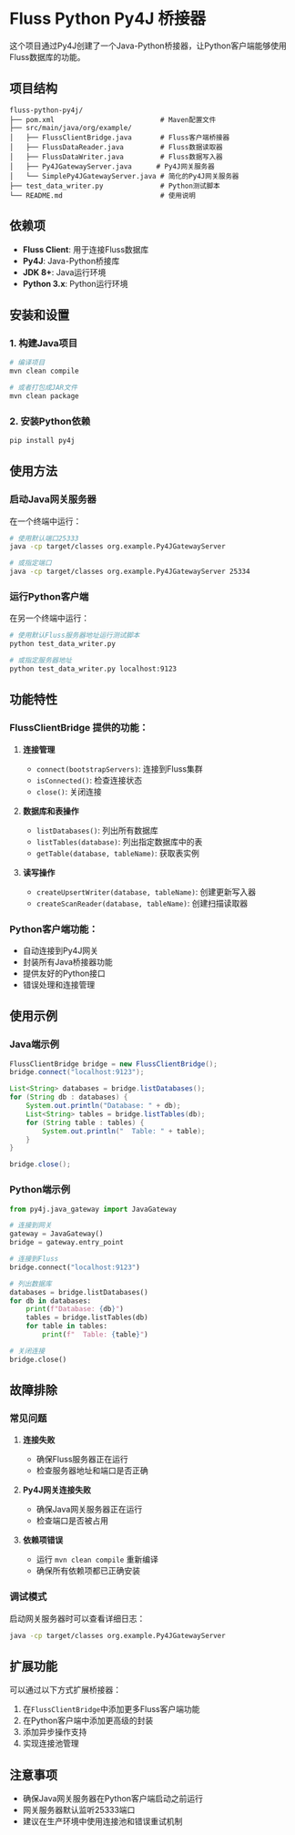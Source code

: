 # Fluss Python Py4J 桥接器

这个项目通过Py4J创建了一个Java-Python桥接器，让Python客户端能够使用Fluss数据库的功能。

## 项目结构

```
fluss-python-py4j/
├── pom.xml                          # Maven配置文件
├── src/main/java/org/example/
│   ├── FlussClientBridge.java       # Fluss客户端桥接器
│   ├── FlussDataReader.java         # Fluss数据读取器
│   ├── FlussDataWriter.java         # Fluss数据写入器
│   ├── Py4JGatewayServer.java      # Py4J网关服务器
│   └── SimplePy4JGatewayServer.java # 简化的Py4J网关服务器
├── test_data_writer.py              # Python测试脚本
└── README.md                        # 使用说明
```

## 依赖项

- **Fluss Client**: 用于连接Fluss数据库
- **Py4J**: Java-Python桥接库
- **JDK 8+**: Java运行环境
- **Python 3.x**: Python运行环境

## 安装和设置

### 1. 构建Java项目

```bash
# 编译项目
mvn clean compile

# 或者打包成JAR文件
mvn clean package
```

### 2. 安装Python依赖

```bash
pip install py4j
```

## 使用方法

### 启动Java网关服务器

在一个终端中运行：

```bash
# 使用默认端口25333
java -cp target/classes org.example.Py4JGatewayServer

# 或指定端口
java -cp target/classes org.example.Py4JGatewayServer 25334
```

### 运行Python客户端

在另一个终端中运行：

```bash
# 使用默认Fluss服务器地址运行测试脚本
python test_data_writer.py

# 或指定服务器地址
python test_data_writer.py localhost:9123
```

## 功能特性

### FlussClientBridge 提供的功能：

1. **连接管理**
   - `connect(bootstrapServers)`: 连接到Fluss集群
   - `isConnected()`: 检查连接状态
   - `close()`: 关闭连接

2. **数据库和表操作**
   - `listDatabases()`: 列出所有数据库
   - `listTables(database)`: 列出指定数据库中的表
   - `getTable(database, tableName)`: 获取表实例

3. **读写操作**
   - `createUpsertWriter(database, tableName)`: 创建更新写入器
   - `createScanReader(database, tableName)`: 创建扫描读取器

### Python客户端功能：

- 自动连接到Py4J网关
- 封装所有Java桥接器功能
- 提供友好的Python接口
- 错误处理和连接管理

## 使用示例

### Java端示例

```java
FlussClientBridge bridge = new FlussClientBridge();
bridge.connect("localhost:9123");

List<String> databases = bridge.listDatabases();
for (String db : databases) {
    System.out.println("Database: " + db);
    List<String> tables = bridge.listTables(db);
    for (String table : tables) {
        System.out.println("  Table: " + table);
    }
}

bridge.close();
```

### Python端示例

```python
from py4j.java_gateway import JavaGateway

# 连接到网关
gateway = JavaGateway()
bridge = gateway.entry_point

# 连接到Fluss
bridge.connect("localhost:9123")

# 列出数据库
databases = bridge.listDatabases()
for db in databases:
    print(f"Database: {db}")
    tables = bridge.listTables(db)
    for table in tables:
        print(f"  Table: {table}")

# 关闭连接
bridge.close()
```

## 故障排除

### 常见问题

1. **连接失败**
   - 确保Fluss服务器正在运行
   - 检查服务器地址和端口是否正确

2. **Py4J网关连接失败**
   - 确保Java网关服务器正在运行
   - 检查端口是否被占用

3. **依赖项错误**
   - 运行 `mvn clean compile` 重新编译
   - 确保所有依赖项都已正确安装

### 调试模式

启动网关服务器时可以查看详细日志：

```bash
java -cp target/classes org.example.Py4JGatewayServer
```

## 扩展功能

可以通过以下方式扩展桥接器：

1. 在`FlussClientBridge`中添加更多Fluss客户端功能
2. 在Python客户端中添加更高级的封装
3. 添加异步操作支持
4. 实现连接池管理

## 注意事项

- 确保Java网关服务器在Python客户端启动之前运行
- 网关服务器默认监听25333端口
- 建议在生产环境中使用连接池和错误重试机制
